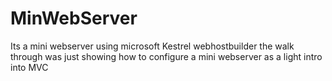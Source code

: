 # MinWebServer
Its a mini webserver using microsoft Kestrel webhostbuilder the walk through was just showing how to configure a mini webserver as a light intro into MVC

